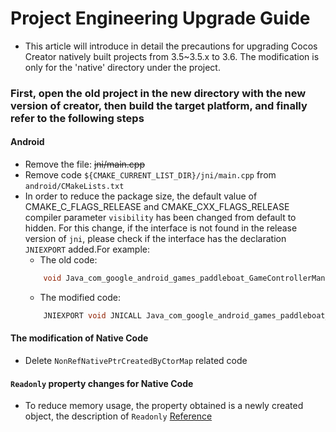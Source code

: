 # Project Engineering Upgrade Guide

 - This article will introduce in detail the precautions for upgrading Cocos Creator natively built projects from 3.5~3.5.x to 3.6. The modification is only for the 'native' directory under the project.

### First, open the old project in the new directory with the new version of creator, then build the target platform, and finally refer to the following steps

#### Android 
  - Remove the file: ~~jni/main.cpp~~
  - Remove code `${CMAKE_CURRENT_LIST_DIR}/jni/main.cpp` from `android/CMakeLists.txt`
  - In order to reduce the package size, the default value of CMAKE_C_FLAGS_RELEASE and CMAKE_CXX_FLAGS_RELEASE compiler parameter `visibility` has been changed from default to hidden. For this change, if the interface is not found in the release version of `jni`, please check if the interface has the declaration `JNIEXPORT` added.For example:
    - The old code:
    ```c++
        void Java_com_google_android_games_paddleboat_GameControllerManager_onMouseConnected
    ```
    - The modified code:
    ```c++
        JNIEXPORT void JNICALL Java_com_google_android_games_paddleboat_GameControllerManager_onMouseConnected
    ```
  
#### The modification of Native Code
  - Delete `NonRefNativePtrCreatedByCtorMap` related code

#### `Readonly` property changes for Native Code
  - To reduce memory usage, the property obtained is a newly created object, the description of `Readonly` [Reference](../../scripting/readonly.md)


    